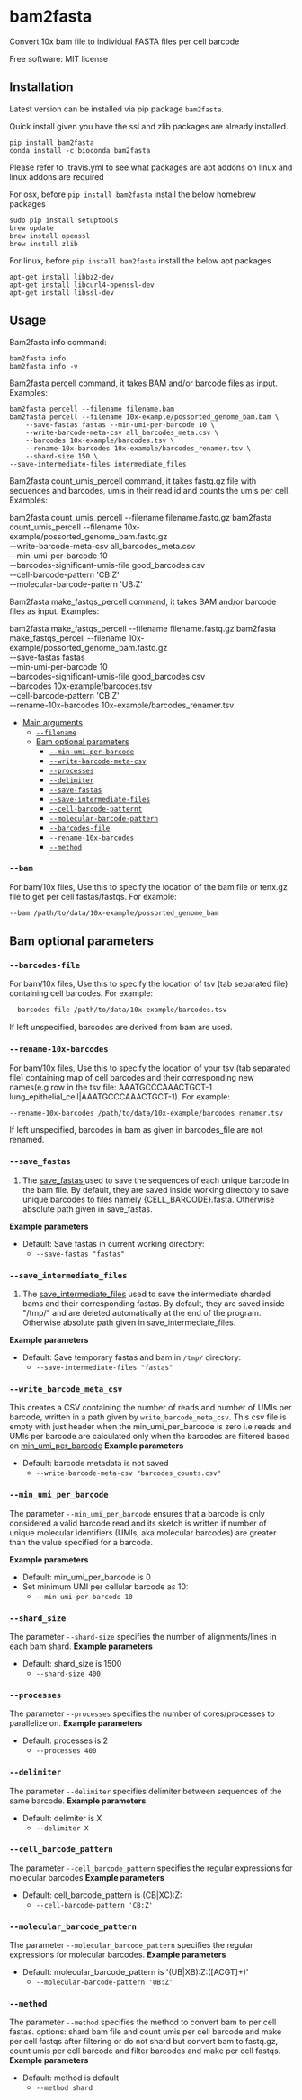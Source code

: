 # bam2fasta
Convert 10x bam file to individual FASTA files per cell barcode

Free software: MIT license


## Installation
Latest version can be installed via pip package `bam2fasta`.

Quick install given you have the ssl and zlib packages are already installed.

    pip install bam2fasta
    conda install -c bioconda bam2fasta

Please refer to .travis.yml to see what packages are apt addons on linux and linux addons are required

For osx, before `pip install bam2fasta` install the below homebrew packages

    sudo pip install setuptools
    brew update
    brew install openssl
    brew install zlib

For linux, before `pip install bam2fasta` install the below apt packages

    apt-get install libbz2-dev
    apt-get install libcurl4-openssl-dev
    apt-get install libssl-dev


## Usage

Bam2fasta info command:
  
    bam2fasta info
    bam2fasta info -v

Bam2fasta percell command, it takes BAM and/or barcode files as input. Examples:
	
	bam2fasta percell --filename filename.bam 
	bam2fasta percell --filename 10x-example/possorted_genome_bam.bam \
		--save-fastas fastas --min-umi-per-barcode 10 \
		--write-barcode-meta-csv all_barcodes_meta.csv \
		--barcodes 10x-example/barcodes.tsv \
		--rename-10x-barcodes 10x-example/barcodes_renamer.tsv \
		--shard-size 150 \
    --save-intermediate-files intermediate_files

Bam2fasta count_umis_percell command, it takes fastq.gz file with sequences and barcodes, umis in their read id and counts the umis per cell. Examples:
  
  bam2fasta count_umis_percell --filename filename.fastq.gz 
  bam2fasta count_umis_percell --filename 10x-example/possorted_genome_bam.fastq.gz \
    --write-barcode-meta-csv all_barcodes_meta.csv \
    --min-umi-per-barcode 10 \
    --barcodes-significant-umis-file good_barcodes.csv \
    --cell-barcode-pattern 'CB:Z' \
    --molecular-barcode-pattern 'UB:Z'

Bam2fasta make_fastqs_percell command, it takes BAM and/or barcode files as input. Examples:
  
  bam2fasta make_fastqs_percell --filename filename.fastq.gz 
  bam2fasta make_fastqs_percell --filename 10x-example/possorted_genome_bam.fastq.gz \
    --save-fastas fastas \
    --min-umi-per-barcode 10 \
    --barcodes-significant-umis-file good_barcodes.csv \
    --barcodes 10x-example/barcodes.tsv \
    --cell-barcode-pattern 'CB:Z' \
    --rename-10x-barcodes 10x-example/barcodes_renamer.tsv

* [Main arguments](#main-arguments)
    * [`--filename`](#--filename)
   	* [Bam optional parameters](#bam-optional-parameters)
        * [`--min-umi-per-barcode`](#--min-umi-per-barcode)
        * [`--write-barcode-meta-csv`](#--write-barcode-meta-csv)
        * [`--processes`](#--processes)
        * [`--delimiter`](#--delimiter)
        * [`--save-fastas`](#--save-fastas)
        * [`--save-intermediate-files`](#--save-intermediate-files)
        * [`--cell-barcode-patternt`](#--cell-barcode-pattern)
        * [`--molecular-barcode-pattern`](#--molecular-barcode-pattern)
        * [`--barcodes-file`](#--barcodes-file)
        * [`--rename-10x-barcodes`](#--rename-10x-barcodes)
        * [`--method`](#--method)


### `--bam`
For bam/10x files, Use this to specify the location of the bam file or tenx.gz file to get per cell fastas/fastqs. For example:

```bash
--bam /path/to/data/10x-example/possorted_genome_bam
```

## Bam optional parameters


### `--barcodes-file`
For bam/10x files, Use this to specify the location of tsv (tab separated file) containing cell barcodes. For example:

```bash
--barcodes-file /path/to/data/10x-example/barcodes.tsv
```

If left unspecified, barcodes are derived from bam are used.

### `--rename-10x-barcodes`
For bam/10x files, Use this to specify the location of your tsv (tab separated file) containing map of cell barcodes and their corresponding new names(e.g row in the tsv file: AAATGCCCAAACTGCT-1    lung_epithelial_cell|AAATGCCCAAACTGCT-1). 
For example:

```bash
--rename-10x-barcodes /path/to/data/10x-example/barcodes_renamer.tsv
```
If left unspecified, barcodes in bam as given in barcodes_file are not renamed.


### `--save_fastas`

1. The [save_fastas ](#--save-fastas ) used to save the sequences of each unique barcode in the bam file. By default, they are saved inside working directory to save unique barcodes to files namely {CELL_BARCODE}.fasta. Otherwise absolute path given in save_fastas. 


**Example parameters**

* Default: Save fastas in current working directory:
  * `--save-fastas "fastas"`

### `--save_intermediate_files`

1. The [save_intermediate_files](#--save-intermediate-files ) used to save the intermediate sharded bams and their corresponding fastas. By default, they are saved inside "/tmp/" and are deleted automatically at the end of the program. Otherwise absolute path given in save_intermediate_files. 


**Example parameters**

* Default: Save temporary fastas and bam in `/tmp/` directory:
  * `--save-intermediate-files "fastas"`


### `--write_barcode_meta_csv`
This creates a CSV containing the number of reads and number of UMIs per barcode, written in a path given by `write_barcode_meta_csv`. This csv file is empty with just header when the min_umi_per_barcode is zero i.e reads and UMIs per barcode are calculated only when the barcodes are filtered based on [min_umi_per_barcode](#--min_umi_per_barcode)
**Example parameters**

* Default: barcode metadata is not saved 
  * `--write-barcode-meta-csv "barcodes_counts.csv"`


### `--min_umi_per_barcode`
The parameter `--min_umi_per_barcode` ensures that a barcode is only considered a valid barcode read and its sketch is written if number of unique molecular identifiers (UMIs, aka molecular barcodes) are greater than the value specified for a barcode.

**Example parameters**

* Default: min_umi_per_barcode is 0
* Set minimum UMI per cellular barcode as 10:
  * `--min-umi-per-barcode 10`


### `--shard_size`
The parameter `--shard-size` specifies the number of alignments/lines in each bam shard.
**Example parameters**

* Default: shard_size is 1500
  * `--shard-size 400`


### `--processes`
The parameter `--processes` specifies the number of cores/processes to parallelize on.
**Example parameters**

* Default: processes is 2
  * `--processes 400`


### `--delimiter`
The parameter `--delimiter` specifies delimiter between sequences of the same barcode.
**Example parameters**

* Default: delimiter is X
  * `--delimiter X`


### `--cell_barcode_pattern`
The parameter `--cell_barcode_pattern` specifies the regular expressions for molecular barcodes
**Example parameters**

* Default: cell_barcode_pattern is (CB|XC):Z:
  * `--cell-barcode-pattern 'CB:Z'`


### `--molecular_barcode_pattern`
The parameter `--molecular_barcode_pattern` specifies the regular expressions for molecular barcodes.
**Example parameters**

* Default: molecular_barcode_pattern is '(UB|XB):Z:([ACGT]+)'
  * `--molecular-barcode-pattern 'UB:Z'`


### `--method`
The parameter `--method` specifies the method to convert bam to per cell fastas. options: shard bam file and count umis per cell barcode and make per cell fastqs after filtering or do not shard but convert bam to fastq.gz, count umis per cell barcode and filter barcodes and make per cell fastqs.
**Example parameters**

* Default: method is default
  * `--method shard`


